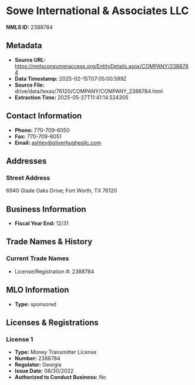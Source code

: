 # Sowe International & Associates LLC

**NMLS ID:** 2388784

## Metadata
- **Source URL:** https://nmlsconsumeraccess.org/EntityDetails.aspx/COMPANY/2388784
- **Data Timestamp:** 2025-02-15T07:05:00.599Z
- **Source File:** drive/data/texas/76120/COMPANY/COMPANY_2388784.html
- **Extraction Time:** 2025-05-27T11:41:14.524305

## Contact Information
- **Phone:** 770-709-6050
- **Fax:** 770-709-6051
- **Email:** ashley@oliverhughesllc.com

## Addresses
### Street Address
6940 Glade Oaks Drive; Fort Worth, TX 76120

## Business Information
- **Fiscal Year End:** 12/31

## Trade Names & History
### Current Trade Names
- License/Registration #: 2388784

## MLO Information
- **Type:** sponsored

## Licenses & Registrations

### License 1
- **Type:** Money Transmitter License
- **Number:** 2388784
- **Regulator:** Georgia
- **Issue Date:** 08/30/2022
- **Authorized to Conduct Business:** No
